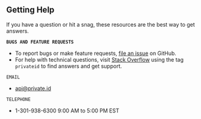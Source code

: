 ## Getting Help
If you have a question or hit a snag, these resources are the best way to get answers.

<b>`BUGS AND FEATURE REQUESTS`</b>
* To report bugs or make feature requests, [file an issue](https://github.com/openinfer/PrivateIdentity/issues) on GitHub. 
* For help with technical questions, visit [Stack Overflow](https://stackoverflow.com/questions/tagged/privateid) using the tag `privateid` to find answers and get support. 

`EMAIL`
* api@private.id

`TELEPHONE`
* 1-301-938-6300 9:00 AM to 5:00 PM EST
